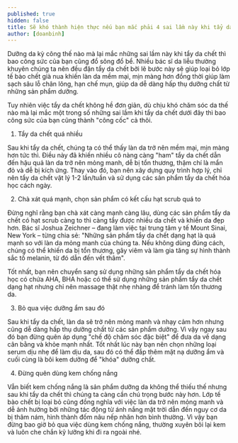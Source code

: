```yaml
---
published: true
hidden: false
title: Sẽ khó thành hiện thực nếu bạn mắc phải 4 sai lầm này khi tẩy da chết
author: [doanbinh] 
---
```



Dưỡng da kỳ công thế nào mà lại mắc những sai lầm này khi tẩy da chết thì bao công sức của bạn cũng đổ sông đổ bể.
Nhiều bác sĩ da liễu thường khuyên chúng ta nên đều đặn tẩy da chết bởi lẽ bước này sẽ giúp loại bỏ lớp tế bào chết già nua khiến làn da mềm mại, mịn màng hơn đồng thời giúp làm sạch sâu lỗ chân lông, hạn chế mụn, giúp da dễ dàng hấp thụ dưỡng chất từ những sản phẩm dưỡng. 

Tuy nhiên việc tẩy da chết không hề đơn giản, dù chịu khó chăm sóc da thế nào mà lại mắc một trong số những sai lầm khi tẩy da chết dưới đây thì bao công sức của bạn cũng thành "công cốc" cả thôi.

1. Tẩy da chết quá nhiều

Sau khi tẩy da chết, chúng ta có thể thấy làn da trở nên mềm mại, mịn màng hơn tức thì. Điều này đã khiến nhiều cô nàng càng "ham" tẩy da chết dẫn đến hậu quả làn da trở nên mỏng manh, dễ bị tổn thương, thậm chí là mẩn đỏ và dễ bị kích ứng. Thay vào đó, bạn nên xây dựng quy trình hợp lý, chỉ nên tẩy da chết vật lý 1-2 lần/tuần và sử dụng các sản phẩm tẩy da chết hóa học cách ngày.

2. Chà xát quá mạnh, chọn sản phẩm có kết cấu hạt scrub quá to

Đừng nghĩ rằng bạn chà xát càng mạnh càng lâu, dùng các sản phẩm tẩy da chết có hạt scrub càng to thì càng tẩy được nhiều da chết và khiến da đẹp hơn. Bác sĩ Joshua Zeichner – đang làm việc tại trung tâm y tế Mount Sinai, New York – từng chia sẻ: "Những sản phẩm tẩy da chết dạng hạt là quá mạnh so với làn da mỏng manh của chúng ta. Nếu không dùng đúng cách, chúng có thể khiến da bị tổn thương, gây viêm và làm gia tăng sự hình thành sắc tố melanin, từ đó dẫn đến vết thâm".


Tốt nhất, bạn nên chuyển sang sử dụng những sản phẩm tẩy da chết hóa học có chứa AHA, BHA hoặc có thể sử dụng những sản phẩm tẩy da chết dạng hạt nhưng chỉ nên massage thật nhẹ nhàng để tránh làm tổn thương da.

3. Bỏ qua việc dưỡng ẩm sau đó

Sau khi tẩy da chết, làn da sẽ trở nên mỏng manh và nhạy cảm hơn nhưng cũng dễ dàng hấp thụ dưỡng chất từ các sản phẩm dưỡng. Vì vậy ngay sau đó bạn đừng quên áp dụng "chế độ chăm sóc đặc biệt" để đưa da về dạng cân bằng và khỏe mạnh nhất. Tốt nhất lúc này bạn nên chọn những loại serum dịu nhẹ để làm dịu da, sau đó có thể đắp thêm mặt nạ dưỡng ẩm và cuối cùng là bôi kem dưỡng để "khóa" dưỡng chất.

4. Đừng quên dùng kem chống nắng

Vẫn biết kem chống nắng là sản phẩm dưỡng da không thể thiếu thế nhưng sau khi tẩy da chết thì chúng ta càng cần chú trọng bước này hơn. Lớp tế bào chết bị loại bỏ cũng đồng nghĩa với việc làn da trở nên mỏng manh và dễ ảnh hưởng bởi những tác động từ ánh nắng mặt trời dẫn đến nguy cơ da bị thâm nám, hình thành đốm nâu nếp nhăn hơn bình thường. Vì vậy bạn đừng bao giờ bỏ qua việc dùng kem chống nắng, thường xuyên bôi lại kem và luôn che chắn kỹ lưỡng khi đi ra ngoài nhé.
